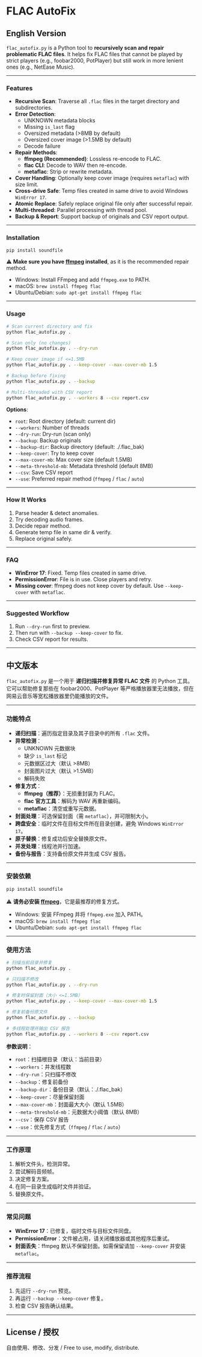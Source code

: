# FLAC AutoFix

## English Version

`flac_autofix.py` is a Python tool to **recursively scan and repair problematic FLAC files**. It helps fix FLAC files that cannot be played by strict players (e.g., foobar2000, PotPlayer) but still work in more lenient ones (e.g., NetEase Music).

---

### Features
- **Recursive Scan**: Traverse all `.flac` files in the target directory and subdirectories.
- **Error Detection**:
  - UNKNOWN metadata blocks
  - Missing `is_last` flag
  - Oversized metadata (>8MB by default)
  - Oversized cover image (>1.5MB by default)
  - Decode failure
- **Repair Methods**:
  - **ffmpeg (Recommended)**: Lossless re-encode to FLAC.
  - **flac CLI**: Decode to WAV then re-encode.
  - **metaflac**: Strip or rewrite metadata.
- **Cover Handling**: Optionally keep cover image (requires `metaflac`) with size limit.
- **Cross-drive Safe**: Temp files created in same drive to avoid Windows `WinError 17`.
- **Atomic Replace**: Safely replace original file only after successful repair.
- **Multi-threaded**: Parallel processing with thread pool.
- **Backup & Report**: Support backup of originals and CSV report output.

---

### Installation
```bash
pip install soundfile
```

⚠️ **Make sure you have [ffmpeg](https://ffmpeg.org/download.html) installed**, as it is the recommended repair method.
- Windows: Install FFmpeg and add `ffmpeg.exe` to PATH.
- macOS: `brew install ffmpeg flac`
- Ubuntu/Debian: `sudo apt-get install ffmpeg flac`

---

### Usage
```bash
# Scan current directory and fix
python flac_autofix.py .

# Scan only (no changes)
python flac_autofix.py . --dry-run

# Keep cover image if <=1.5MB
python flac_autofix.py . --keep-cover --max-cover-mb 1.5

# Backup before fixing
python flac_autofix.py . --backup

# Multi-threaded with CSV report
python flac_autofix.py . --workers 8 --csv report.csv
```

**Options**:
- `root`: Root directory (default: current dir)
- `--workers`: Number of threads
- `--dry-run`: Dry-run (scan only)
- `--backup`: Backup originals
- `--backup-dir`: Backup directory (default: ./.flac_bak)
- `--keep-cover`: Try to keep cover
- `--max-cover-mb`: Max cover size (default 1.5MB)
- `--meta-threshold-mb`: Metadata threshold (default 8MB)
- `--csv`: Save CSV report
- `--use`: Preferred repair method (`ffmpeg` / `flac` / `auto`)

---

### How It Works
1. Parse header & detect anomalies.
2. Try decoding audio frames.
3. Decide repair method.
4. Generate temp file in same dir & verify.
5. Replace original safely.

---

### FAQ
- **WinError 17**: Fixed. Temp files created in same drive.
- **PermissionError**: File is in use. Close players and retry.
- **Missing cover**: ffmpeg does not keep cover by default. Use `--keep-cover` with `metaflac`.

---

### Suggested Workflow
1. Run `--dry-run` first to preview.
2. Then run with `--backup --keep-cover` to fix.
3. Check CSV report for results.

---

## 中文版本

`flac_autofix.py` 是一个用于 **递归扫描并修复异常 FLAC 文件** 的 Python 工具。它可以帮助修复那些在 foobar2000、PotPlayer 等严格播放器里无法播放，但在网易云音乐等宽松播放器里仍能播放的文件。

---

### 功能特点
- **递归扫描**：遍历指定目录及其子目录中的所有 `.flac` 文件。
- **异常检测**：
  - UNKNOWN 元数据块
  - 缺少 `is_last` 标记
  - 元数据区过大（默认 >8MB）
  - 封面图片过大（默认 >1.5MB）
  - 解码失败
- **修复方式**：
  - **ffmpeg（推荐）**：无损重封装为 FLAC。
  - **flac 官方工具**：解码为 WAV 再重新编码。
  - **metaflac**：清空或重写元数据。
- **封面处理**：可选保留封面（需 `metaflac`），并可限制大小。
- **跨盘安全**：临时文件在目标文件所在目录创建，避免 Windows `WinError 17`。
- **原子替换**：修复成功后安全替换原文件。
- **并发处理**：线程池并行加速。
- **备份与报告**：支持备份原文件并生成 CSV 报告。

---

### 安装依赖
```bash
pip install soundfile
```

⚠️ **请务必安装 [ffmpeg](https://ffmpeg.org/download.html)**，它是最推荐的修复方式。
- Windows: 安装 FFmpeg 并将 `ffmpeg.exe` 加入 PATH。
- macOS: `brew install ffmpeg flac`
- Ubuntu/Debian: `sudo apt-get install ffmpeg flac`

---

### 使用方法
```bash
# 扫描当前目录并修复
python flac_autofix.py .

# 只扫描不修改
python flac_autofix.py . --dry-run

# 修复时保留封面（大小 <=1.5MB）
python flac_autofix.py . --keep-cover --max-cover-mb 1.5

# 修复前备份原文件
python flac_autofix.py . --backup

# 多线程处理并输出 CSV 报告
python flac_autofix.py . --workers 8 --csv report.csv
```

**参数说明**：
- `root`：扫描根目录（默认：当前目录）
- `--workers`：并发线程数
- `--dry-run`：只扫描不修改
- `--backup`：修复前备份
- `--backup-dir`：备份目录（默认：./.flac_bak）
- `--keep-cover`：尽量保留封面
- `--max-cover-mb`：封面最大大小（默认 1.5MB）
- `--meta-threshold-mb`：元数据大小阈值（默认 8MB）
- `--csv`：保存 CSV 报告
- `--use`：优先修复方式（`ffmpeg` / `flac` / `auto`）

---

### 工作原理
1. 解析文件头，检测异常。
2. 尝试解码音频帧。
3. 决定修复方案。
4. 在同一目录生成临时文件并验证。
5. 替换原文件。

---

### 常见问题
- **WinError 17**：已修复，临时文件与目标文件同盘。
- **PermissionError**：文件被占用，请关闭播放器或其他程序后重试。
- **封面丢失**：ffmpeg 默认不保留封面。如需保留请加 `--keep-cover` 并安装 `metaflac`。

---

### 推荐流程
1. 先运行 `--dry-run` 预览。
2. 再运行 `--backup --keep-cover` 修复。
3. 检查 CSV 报告确认结果。

---

## License / 授权
自由使用、修改、分发 / Free to use, modify, distribute.